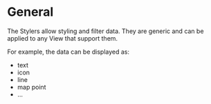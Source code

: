 # General

The Stylers allow styling and filter data. They are generic and can be applied to any View that support them.

For example, the data can be displayed as:
- text
- icon
- line
- map point
- ...
